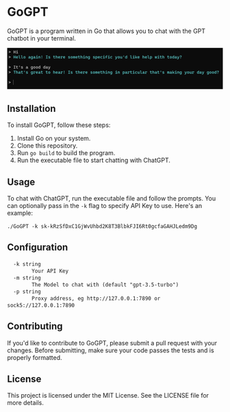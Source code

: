 # GoGPT

GoGPT is a program written in Go that allows you to chat with the GPT chatbot in your terminal.

![GoGPT](screenshot.png)

## Installation

To install GoGPT, follow these steps:
1. Install Go on your system.
2. Clone this repository.
3. Run `go build` to build the program.
4. Run the executable file to start chatting with ChatGPT.

## Usage

To chat with ChatGPT, run the executable file and follow the prompts. You can optionally pass in the `-k` flag to specify API Key to use. Here's an example:
```
./GoGPT -k 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
```

## Configuration

```
  -k string
        Your API Key
  -m string
        The Model to chat with (default "gpt-3.5-turbo")
  -p string
        Proxy address, eg http://127.0.0.1:7890 or sock5://127.0.0.1:7890
```

## Contributing

If you'd like to contribute to GoGPT, please submit a pull request with your changes. Before submitting, make sure your code passes the tests and is properly formatted.

## License

This project is licensed under the MIT License. See the LICENSE file for more details.
